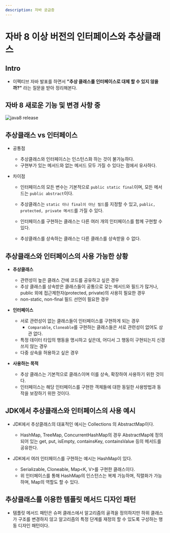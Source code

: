 ```yaml
---
description: 자바 궁금증
---
```


# 자바 8 이상 버전의 인터페이스와 추상클래스

## Intro

- 이펙티브 자바 발표를 하면서 **"추상 클래스를 인터페이스로 대체 할 수 있지 않을까?"** 라는 질문을 받아 정리해본다.

## 자바 8 새로운 기능 및 변경 사항 중

![java8 release](images/java8_release.png)

## 추상클래스 vs 인터페이스

- 공통점
	- 추상클래스와 인터페이스는 인스턴스화 하는 것이 불가능하다.
	- 구현부가 있는 메서드와 없는 메서드 모두 가질 수 있다는 점에서 유사하다.

- 차이점
	- 인터페이스의 모든 변수는 기본적으로 `public static final`이며, 모든 메서드는 `public abstract`이다.
	- 추상클래스는 `static 이나 final이 아닌 필드`를 지정할 수 있고, `public, protected, private 메서드`를 가질 수 있다.

	- 인터페이스를 구현하는 클래스는 다른 여러 개의 인터페이스를 함께 구현할 수 있다.
	- 추상클래스를 상속하는 클래스는 다른 클래스를 상속받을 수 없다.

## 추상클래스와 인터페이스의 사용 가능한 상황

- **추상클래스**
	- 관련성이 높은 클래스 간에 코드를 공유하고 싶은 경우
	- 추상 클래스를 상속받은 클래스들이 공통으로 갖는 메서드와 필드가 많거나, public 외에 접근제한자(protected, private)의 사용히 필요한 경우
	- non-static, non-final 필드 선언이 필요한 경우

- **인터페이스**
	- 서로 관련성이 없는 클래스들이 인터페이스를 구현하게 되는 경우
		- `Comparable`, `Cloneable`를 구현하는 클래스들은 서로 관련성이 없어도 상관 없다.
	- 특정 데이터 타입의 행동을 명시하고 싶은데, 어디서 그 행동이 구현되는지 신경쓰지 않는 경우
	- 다중 상속을 허용하고 싶은 경우

- **사용하는 목적**
	- 추상 클래스는 기본적으로 클래스이며 이를 상속, 확장하여 사용하기 위한 것이다.
	- 인터페이스는 해당 인터페이스를 구현한 객체들에 대한 동일한 사용방법과 동작을 보장하기 위한 것이다.

## JDK에서 추상클래스와 인터페이스의 사용 예시

- JDK에서 추상클래스의 대표적인 예시는 Collections 의 AbstractMap이다.
	- HashMap, TreeMap, ConcurrentHashMap의 경우 AbstractMap에 정의되어 있는 get, put, isEmpty, containsKey, containsValue 등의 메서드를 공유한다.

- JDK에서 여러 인터페이스를 구현하는 예시는 HashMap이 있다.
	- Serializable, Cloneable, Map<K, V>를 구현한 클래스이다.
	- 위 인터페이스를 통해 HashMap의 인스턴스는 복제 가능하며, 직렬화가 가능하며, Map의 역할도 할 수 있다.

## 추상클래스를 이용한 템플릿 메서드 디자인 패턴

- 템플릿 메서드 패턴은 슈퍼 클래스에서 알고리즘의 골격을 정의하지만 하위 클래스가 구조를 변경하지 않고 알고리즘의 특정 단계를 재정의 할 수 있도록 구성하는 행동 디자인 패턴이다.
